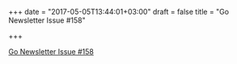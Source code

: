 +++
date = "2017-05-05T13:44:01+03:00"
draft = false
title = "Go Newsletter Issue #158"

+++

<p><a href="https://golangweekly.com/issues/158">Go Newsletter Issue #158</a></p>